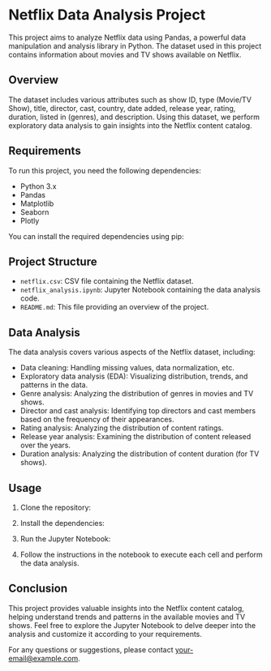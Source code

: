 # Netflix Data Analysis Project

This project aims to analyze Netflix data using Pandas, a powerful data manipulation and analysis library in Python. The dataset used in this project contains information about movies and TV shows available on Netflix.

## Overview

The dataset includes various attributes such as show ID, type (Movie/TV Show), title, director, cast, country, date added, release year, rating, duration, listed in (genres), and description. Using this dataset, we perform exploratory data analysis to gain insights into the Netflix content catalog.

## Requirements

To run this project, you need the following dependencies:
- Python 3.x
- Pandas
- Matplotlib
- Seaborn
- Plotly

You can install the required dependencies using pip:

## Project Structure

- `netflix.csv`: CSV file containing the Netflix dataset.
- `netflix_analysis.ipynb`: Jupyter Notebook containing the data analysis code.
- `README.md`: This file providing an overview of the project.

## Data Analysis

The data analysis covers various aspects of the Netflix dataset, including:
- Data cleaning: Handling missing values, data normalization, etc.
- Exploratory data analysis (EDA): Visualizing distribution, trends, and patterns in the data.
- Genre analysis: Analyzing the distribution of genres in movies and TV shows.
- Director and cast analysis: Identifying top directors and cast members based on the frequency of their appearances.
- Rating analysis: Analyzing the distribution of content ratings.
- Release year analysis: Examining the distribution of content released over the years.
- Duration analysis: Analyzing the distribution of content duration (for TV shows).

## Usage

1. Clone the repository:

2. Install the dependencies:

3. Run the Jupyter Notebook:

4. Follow the instructions in the notebook to execute each cell and perform the data analysis.

## Conclusion

This project provides valuable insights into the Netflix content catalog, helping understand trends and patterns in the available movies and TV shows. Feel free to explore the Jupyter Notebook to delve deeper into the analysis and customize it according to your requirements.

For any questions or suggestions, please contact [your-email@example.com](mailto:your-email@example.com).

